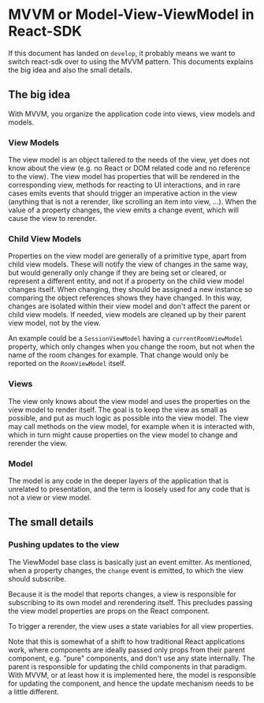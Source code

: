 # MVVM or Model-View-ViewModel in React-SDK

If this document has landed on `develop`, it probably means we want to switch react-sdk over to using the MVVM pattern. This documents explains the big idea and also the small details.

## The big idea

With MVVM, you organize the application code into views, view models and models.

### View Models

The view model is an object tailered to the needs of the view, yet does not know about the view (e.g. no React or DOM related code and no reference to the view). The view model has properties that will be rendered in the corresponding view, methods for reacting to UI interactions, and in rare cases emits events that should trigger an imperative action in the view (anything that is not a rerender, like scrolling an item into view, ...). When the value of a property changes, the view emits a change event, which will cause the view to rerender.

### Child View Models

Properties on the view model are generally of a primitive type, apart from child view models. These will notify the view of changes in the same way, but would generally only change if they are being set or cleared, or represent a different entity, and not if a property on the child view model changes itself. When changing, they should be assigned a new instance so comparing the object references shows they have changed. In this way, changes are isolated within their view model and don't affect the parent or child view models. If needed, view models are cleaned up by their parent view model, not by the view.

An example could be a `SessionViewModel` having a `currentRoomViewModel` property, which only changes when you change the room, but not when the name of the room changes for example. That change would only be reported on the `RoomViewModel` itself.

### Views

The view only knows about the view model and uses the properties on the view model to render itself. The goal is to keep the view as small as possible, and put as much logic as possible into the view model. The view may call methods on the view model, for example when it is interacted with, which in turn might cause properties on the view model to change and rerender the view.

### Model

The model is any code in the deeper layers of the application that is unrelated to presentation, and the term is loosely used for any code that is not a view or view model.

## The small details

### Pushing updates to the view

The ViewModel base class is basically just an event emitter. As mentioned, when a property changes, the `change` event is emitted, to which the view should subscribe.

Because it is the model that reports changes, a view is responsible for subscribing to its own model and rerendering itself. This precludes passing the view model properties are props on the React component.

To trigger a rerender, the view uses a state variables for all view properties.

Note that this is somewhat of a shift to how traditional React applications work, where components are ideally passed only props from their parent component, e.g. "pure" components, and don't use any state internally. The parent is responsible for updating the child components in that paradigm. With MVVM, or at least how it is implemented here, the model is responsible for updating the component, and hence the update mechanism needs to be a little different.